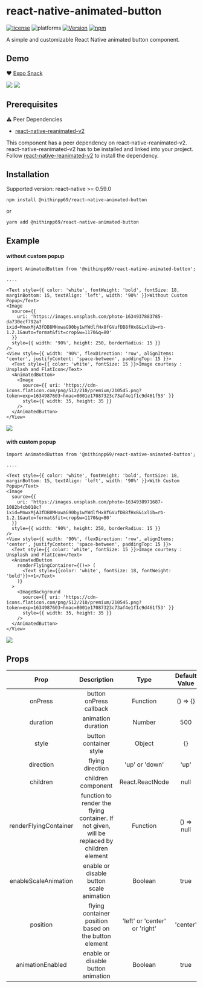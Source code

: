 # react-native-animated-button

[![license](https://img.shields.io/github/license/mashape/apistatus.svg)]()
![platforms](https://img.shields.io/badge/platforms-Android%20%7C%20iOS-brightgreen.svg?style=flat&colorB=191A17)
[![Version](https://img.shields.io/npm/v/@nithinpp69/react-native-animated-button.svg)](https://www.npmjs.com/package/@nithinpp69/react-native-animated-button)
[![npm](https://img.shields.io/npm/dt/@nithinpp69/react-native-animated-button.svg)](https://www.npmjs.com/package/@nithinpp69/react-native-animated-button)

A simple and customizable React Native animated button component. 
## Demo

❤️ [Expo Snack](https://snack.expo.dev/@nithinpp69/react-native-animated-button)

![](without_custom_popup.gif)
![](with_custom_popup.gif)
## Prerequisites

 ⚠️ Peer Dependencies

 * [react-native-reanimated-v2](https://docs.swmansion.com/react-native-reanimated/docs/fundamentals/installation/)

This component has a peer dependency on react-native-reanimated-v2. react-native-reanimated-v2 has to be installed and linked into your project.
Follow [react-native-reanimated-v2](https://docs.swmansion.com/react-native-reanimated/docs/fundamentals/installation/) to install the dependency.

## Installation

Supported version: react-native >= 0.59.0

  ```
  npm install @nithinpp69/react-native-animated-button
  ```
  
  or
  
  ```
  yarn add @nithinpp69/react-native-animated-button
  ```
## Example

#### without custom popup

```
import AnimatedButton from '@nithinpp69/react-native-animated-button';

....

<Text style={{ color: 'white', fontWeight: 'bold', fontSize: 18, marginBottom: 15, textAlign: 'left', width: '90%' }}>Without Custom Popup</Text>
<Image
  source={{ 
    uri: 'https://images.unsplash.com/photo-1634937883785-da730ecf792a?ixid=MnwxMjA3fDB8MHxwaG90by1wYWdlfHx8fGVufDB8fHx8&ixlib=rb-1.2.1&auto=format&fit=crop&w=1170&q=80' 
  }}
  style={{ width: '90%', height: 250, borderRadius: 15 }}
/>
<View style={{ width: '90%', flexDirection: 'row', alignItems: 'center', justifyContent: 'space-between', paddingTop: 15 }}>
  <Text style={{ color: 'white', fontSize: 15 }}>Image courtesy : Unsplash and FlatIcon</Text>
  <AnimatedButton>
    <Image
      source={{ uri: 'https://cdn-icons.flaticon.com/png/512/210/premium/210545.png?token=exp=1634987603~hmac=8001e17087323c73af4e1f1c9d461f53' }}
      style={{ width: 35, height: 35 }}
    />
  </AnimatedButton>
</View>

```

![](without_custom_popup.gif)

#### with custom popup

```
import AnimatedButton from '@nithinpp69/react-native-animated-button';

....

<Text style={{ color: 'white', fontWeight: 'bold', fontSize: 18, marginBottom: 15, textAlign: 'left', width: '90%' }}>With Custom Popup</Text>
<Image
  source={{ 
    uri: 'https://images.unsplash.com/photo-1634938971687-1082b4cb018c?ixid=MnwxMjA3fDB8MHxwaG90by1wYWdlfHx8fGVufDB8fHx8&ixlib=rb-1.2.1&auto=format&fit=crop&w=1170&q=80' 
  }}
  style={{ width: '90%', height: 250, borderRadius: 15 }}
/>
<View style={{ width: '90%', flexDirection: 'row', alignItems: 'center', justifyContent: 'space-between', paddingTop: 15 }}>
  <Text style={{ color: 'white', fontSize: 15 }}>Image courtesy : Unsplash and FlatIcon</Text>
  <AnimatedButton
    renderFlyingContainer={()=> (
      <Text style={{color: 'white', fontSize: 18, fontWeight: 'bold'}}>+1</Text>
    )}
  >
    <ImageBackground
      source={{ uri: 'https://cdn-icons.flaticon.com/png/512/210/premium/210545.png?token=exp=1634987603~hmac=8001e17087323c73af4e1f1c9d461f53' }}
      style={{ width: 35, height: 35 }}
    />
  </AnimatedButton>
</View>

```

![](with_custom_popup.gif)
## Props

| Prop | Description | Type | Default Value | Required |
| :---:|:-----------:|:----:|:-------------:|:--------:|
| onPress | button onPress callback | Function | () => {} | false |
| duration | animation duration | Number | 500 | false |
| style | button container style | Object | {} | false |
| direction | flying direction | 'up' or 'down' | 'up' | false |
| children | children component | React.ReactNode | null | false |
| renderFlyingContainer | function to render the flying container. If not given, will be replaced by children element | Function | () => null | false |
| enableScaleAnimation | enable or disable button scale animation | Boolean | true | false |
| position | flying container position based on the button element | 'left' or 'center' or 'right' | 'center' | false |
| animationEnabled | enable or disable button animation | Boolean | true | false |



